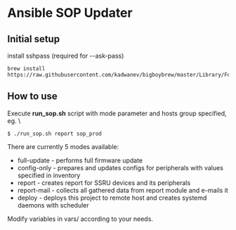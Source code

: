 # Ansible SOP Updater

## Initial setup

install sshpass (required for --ask-pass)

```
brew install https://raw.githubusercontent.com/kadwanev/bigboybrew/master/Library/Formula/sshpass.rb
```
## How to use

Execute **run_sop.sh** script with mode parameter and hosts group specified, eg. \
```
$ ./run_sop.sh report sop_prod
```
 There are currently 5 modes available:

- full-update - performs full firmware update
- config-only - prepares and updates configs for peripherals with values specified in inventory
- report - creates report for SSRU devices and its peripherals
- report-mail - collects all gathered data from report module and e-mails it
- deploy - deploys this project to remote host and creates systemd daemons with scheduler

Modify variables in vars/ according to your needs.